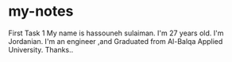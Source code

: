 # my-notes
First Task 1
My name is hassouneh sulaiman.
I'm 27 years old.
I'm Jordanian. 
I'm an engineer ,and Graduated from Al-Balqa Applied University.
Thanks..

